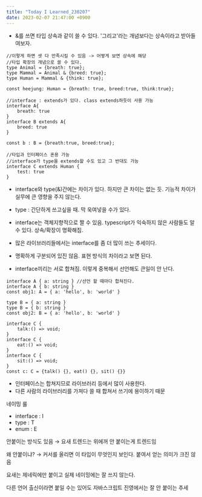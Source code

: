 ```yaml
---
title: "Today I Learned_230207"
date: 2023-02-07 21:47:00 +0900
---
```


- &를 쓰면 타입 상속과 같이 쓸 수 있다. '그리고'라는 개념보다는 상속이라고 받아들여보자.

```tsx
//이렇게 하면 셋 다 만족시킬 수 있음 -> 어떻게 보면 상속에 해당
//타입 확장의 개념으로 쓸 수 있다.
type Animal = {breath: true};
type Mammal = Animal & {breed: true};
type Human = Mammal & {think: true};

const heejung: Human = {breath: true, breed:true, think:true};
```

```tsx
//interface : extends가 있다. class extends하듯이 사용 가능
interface A{
    breath: true
}
interface B extends A{
    breed: true
}

const b : B = {breath:true, breed:true};

//타입과 인터페이스 혼용 가능
//interface가 type을 extends할 수도 있고 그 반대도 가능
interface C extends Human {
    test: true
}
```

- interface와 type(&)간에는 차이가 있다. 하지만 큰 차이는 없는 듯. 기능적 차이가 실무에 큰 영향을 주지 않는다.
- type : 간단하게 쓰고싶을 때. 막 욱여넣을 수가 있다.
- interface는 객체지향적으로 짤 수 있음. typescript가 익숙하지 않은 사람들도 알 수 있다. 상속/확장이 명확해짐.
- 많은 라이브러리들에서는 interface를 좀 더 많이 쓰는 추세이다.
- 명확하게 구분되어 있진 않음. 표현 방식의 차이라고 보면 된다.

- interface끼리는 서로 합쳐짐. 이렇게 중복해서 선언해도 큰일이 안 난다.

```tsx
interface A { a: string } //선언 할 때마다 합쳐진다.
interface A { b: string }
const obj1: A = { a: 'hello', b: 'world' }

type B = { a: string }
type B = { b: string }
const obj2: B = { a: 'hello', b: 'world' }

interface C {
    talk:() => void;
}
interface C {
    eat:() => void;
}
interface C {
    sit:() => void;
}
const c: C = {talk() {}, eat() {}, sit() {}}
```

- 인터페이스는 합쳐지므로 라이브러리 등에서 많이 사용한다.
- 다른 사람의 라이브러리를 가져다 쓸 때 합쳐서 쓰기에 용이하기 때문

네이밍 룰

- interface : I
- type : T
- enum : E

안붙이는 방식도 있음 → 요새 트렌드는 위에꺼 안 붙이는게 트렌드임

왜 안붙이냐? → 커서를 올리면 이 타입이 무엇인지 보인다. 붙여서 얻는 의미가 크진 않음

요새는 제네릭에만 붙이고 실제 네이밍에는 잘 쓰지 않는다.

다른 언어 출신이라면 붙일 수는 있어도 자바스크립트 진영에서는 잘 안 붙이는 추세
